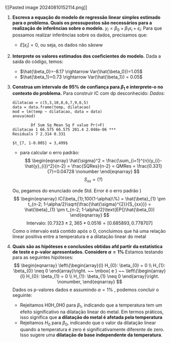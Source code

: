  ![[Pasted image 20240810152114.png]]
1.  **Escreva a equação do modelo de regressão linear simples estimado para o problema. Quais os pressupostos são necessários para a realização de inferências sobre o modelo.**
	$y_i = \beta_0 + \beta_1 x_i + \epsilon_i$; Para que possamos realizar inferências sobre os dados, precisamos que: 
	- $E[\epsilon_i]=0$, ou seja, os dados não sãoww
2.  **Interprete os valores estimados dos coeficientes do modelo.**
	Dada a saida do código, temos:
	- $\hat{\beta_0}=-8.17 \rightarrow Var(\hat{\beta_0})=1.05$
	- $\hat{\beta_1}=0.73 \rightarrow Var(\hat{\beta_1}) = 0.05$
3.  **Construa um intervalo de 95% de confiança para $\beta_1$ e interprete-o no contexto do problema.**
	Para construir IC com dp desconhecido:
	*Dados:*
	```
	dilatacao = c(5,3,10,8,6,7,9,6,5)
	data = data.frame(temp, dilatacao)
	mod = lm(temp ~ dilatacao, data = data)
	anova(mod)
	```
	
	```
			Df Sum Sq Mean Sq F value Pr(>F)
	dilatacao 1 66.575 66.575 201.4 2.048e-06 ***
	Residuals 7 2.314 0.331
	```
		$t_{7, 1-0.005} = 3,499$
	- para calcular o erro padrão:
	$$
			\begin{eqnarray}
		        \hat{\sigma}^2 =  \frac{\sum_{i=1}^{n}(y_{i}-\hat{y}_{i})^2}{n-2} = \frac{SQRes}{n-2} = QMRes = \frac{0.331}{7}=0.04728   \nonumber
		    \end{eqnarray} 
	$$
	$$
	S_{xx} = (?)
	$$
	
	Ou, pegamos do enunciado onde Std. Error é o erro padrão
)
	$$
			\begin{eqnarray}
	            IC(\beta_{1};100(1-\alpha)\%) = \hat{\beta}_{1} \pm t_{n-2; 1-\alpha/2}\sqrt{\frac{\hat{\sigma}^{2}}{S_{xx}}} = \hat{\beta}_{1} \pm t_{n-2; 1-\alpha/2}\text{EP(}\hat{\beta_0})
			\end{eqnarray}
	$$
	$$
	\text{Intervalo: }[ 0.7323 \pm 2,365 *0.0516 = [0.685893, 0.778707]
	$$
	Como o intervalo está contido após o $0$, concluimos que há uma relação linear positiva entre a temperatura e a dilatação linear do metal
4.  **Quais são as hipóteses e conclusões obtidas afd partir da estatística de teste e p-valor apresentados. Considere  $\alpha=1\%$**
	Estamos testando para as seguintes hipóteses:
	$$
		\begin{eqnarray}
	          \left\{\begin{array}{l}
	      H_{0}: \beta_{0} = 0 \\
	      H_{1}: \beta_{0} \neq 0
	      \end{array}\right.
	      ~~ \mbox{   e   } ~~
	      \left\{\begin{array}{l}
	      H_{0}: \beta_{1} = 0 \\
	      H_{1}: \beta_{1} \neq 0
	      \end{array}\right.
	       \nonumber,
	  \end{eqnarray}
	$$
	Dados os p-valores dados e assumindo $\alpha=1\%$ , podemos concluir o seguinte:
	- Rejeitamos H0H_0H0​ para $\beta_1$​, indicando que a temperatura tem um efeito significativo na dilatação linear do metal. Em termos práticos, isso significa que **a dilatação do metal é afetada pela temperatura**
	- Rejeitamos $H_0$ para $\beta_0$​, indicando que o valor da dilatação linear quando a temperatura é zero é significativamente diferente de zero. Isso sugere uma **dilatação de base independente da temperatura**.